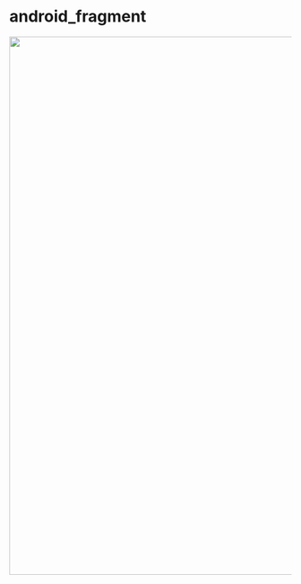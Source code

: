 # android_fragment

<img src="https://user-images.githubusercontent.com/59445273/178683009-bb7a1043-d255-4c42-9ffb-e494dc0c0da9.jpg" height="960" width="540">
